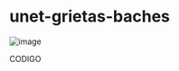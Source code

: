 # unet-grietas-baches
![image](https://github.com/user-attachments/assets/37fa6dfa-b902-48dd-aaf4-6bba8fd8f927)

CODIGO 
